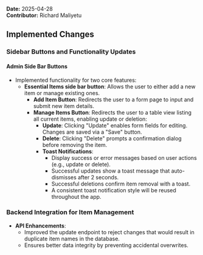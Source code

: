 **Date:** 2025-04-28  
**Contributor:** Richard Maliyetu  

## **Implemented Changes**

### Sidebar Buttons and Functionality Updates

#### Admin Side Bar Buttons
- Implemented functionality for two core features:
  - **Essential Items side bar button**: Allows the user to either add a new item or manage existing ones.
    - **Add Item Button**: Redirects the user to a form page to input and submit new item details.
    - **Manage Items Button**: Redirects the user to a table view listing all current items, enabling update or deletion:
      - **Update**: Clicking "Update" enables form fields for editing. Changes are saved via a "Save" button.
      - **Delete**: Clicking "Delete" prompts a confirmation dialog before removing the item.
      - **Toast Notifications**:
        - Display success or error messages based on user actions (e.g., update or delete).
        - Successful updates show a toast message that auto-dismisses after 2 seconds.
        - Successful deletions confirm item removal with a toast.
        - A consistent toast notification style will be reused throughout the app.

### Backend Integration for Item Management

- **API Enhancements**:
  - Improved the update endpoint to reject changes that would result in duplicate item names in the database.
  - Ensures better data integrity by preventing accidental overwrites.
